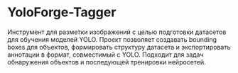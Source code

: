 # YoloForge-Tagger
Инструмент для разметки изображений с целью подготовки датасетов для обучения моделей YOLO. Проект позволяет создавать bounding boxes для объектов, формировать структуру датасета и экспортировать аннотации в формат, совместимый с YOLO. Подходит для задач обнаружения объектов и последующей тренировки нейросетей.
